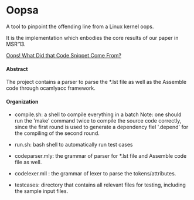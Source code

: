 Oopsa
=====

A tool to pinpoint the offending line from a Linux kernel oops. 

It is the implementation which enbodies the core results of our paper in MSR'13.

[Oops! What Did that Code Snippet Come From?](http://dl.acm.org/citation.cfm?id=2597094)  




#### Abstract

The project contains a parser to parse the *.lst file as well as the Assemble code through ocamlyacc framework. 

#### Organization

- compile.sh: a shell to compile everything in a batch 
    Note: one should run the 'make' command twice to compile the source code correctly, since the first round is used to generate a dependency fiel '.depend' for the compiling of the second round. 

- run.sh:         bash shell to automatically run test cases 

- codeparser.mly: the grammar of parser for *.lst file and Assemble code file as well.

- codelexer.mll : the grammar of lexer to parse the tokens/attributes. 

- testcases: directory that contains all relevant files for testing, including the sample input files.        



